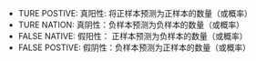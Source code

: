 - TURE POSTIVE: 真阳性: 将正样本预测为正样本的数量（或概率）
- TURE NATION: 真阴性：负样本预测为负样本的数量（或概率）
- FALSE NATIVE: 假阳性： 正样本预测为负样本的数量（或概率）
- FALSE POSTIVE: 假阴性：负样本预测为正样本的数量（或概率）

